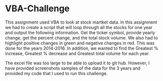 # VBA-Challenge

This assignment used VBA to look at stock martket data. In this assignment we had to create a script that will loop through all the stocks for one year and output the following information. Get the ticker symbol, provide yearly change, get the percent change, and the total stock volume. We also had to highlight positive changes in green and negative changes in red. This was done for the years 2014-2016. In addition, we wanted to find the Greatest % increase, Greatest % decrease and Greatest total volume for each year.

The excel file was too large to be able to upload it to git hub. However, I have provided screenshots samples of the data for the 3 years and provided my code that I used to run this challenge.

